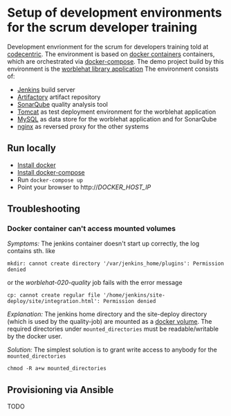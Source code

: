 # Setup of development environments for the scrum developer training

Development envrionment for the scrum for developers training told at
[codecentric](http://www.codecentric.de). The environment is based on [docker containers](http://www.docker.com)
containers, which are orchestrated via [docker-compose](https://docs.docker.com/compose/). The demo project
build by this environment is the [worblehat library application](https://github.com/scrum-for-developers/worblehat)
The environment consists of:

 * [Jenkins](http://jenkins-ci.org) build server
 * [Artifactory](http://www.jfrog.com/artifactory/) artifact repository
 * [SonarQube](http://www.sonarqube.org/) quality analysis tool
 * [Tomcat](http://tomcat.apache.org) as test deployment environment for the worblehat application
 * [MySQL](http://www.mysql.com/) as data store for the worblehat application and for SonarQube
 * [nginx](http://nginx.org/) as reversed proxy for the other systems

## Run locally

 * [Install docker](https://docs.docker.com/installation/)
 * [Install docker-compose](ttps://docs.docker.com/compose/install/)
 * Run ```docker-compose up```
 * Point your browser to ht<span>tp://</span>*DOCKER_HOST_IP*
 
## Troubleshooting

### Docker container can't access mounted volumes
*Symptoms:* The jenkins container doesn't start up correctly, the log contains sth. like
```
mkdir: cannot create directory '/var/jenkins_home/plugins': Permission denied
```
or the *worblehat-020-quality* job fails with the error message
```
cp: cannot create regular file '/home/jenkins/site-deploy/site/integration.html': Permission denied
```

*Explanation:* The jenkins home directory and the site-deploy directory (which is used by the quality-job) are
mounted as a [docker volume](https://docs.docker.com/userguide/dockervolumes/#volume). The required 
directories under `mounted_directories` must be readable/writable by the docker user.

*Solution:* The simplest solution is to grant write access to anybody for the `mounted_directories`
```
chmod -R a+w mounted_directories
```

## Provisioning via Ansible

TODO
